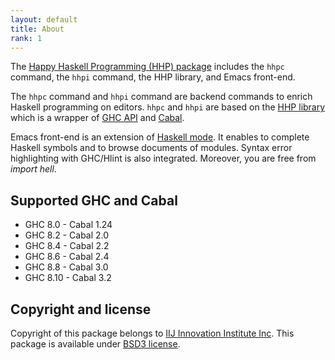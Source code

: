 ```yaml
---
layout: default
title: About
rank: 1
---
```


The [Happy Haskell Programming (HHP) package](http://hackage.haskell.org/package/happy-haskell-programming) includes the `hhpc` command, the `hhpi` command, the HHP library, and Emacs front-end.

The `hhpc` command and `hhpi` command are backend commands to enrich Haskell programming on editors.
`hhpc` and `hhpi` are based on the [HHP library](http://hackage.haskell.org/packages/archive/hhp/latest/doc/html/Hhp.html)
which is a wrapper of [GHC API](https://downloads.haskell.org/~ghc/latest/docs/html/) and [Cabal](http://hackage.haskell.org/package/Cabal).

Emacs front-end is an extension of [Haskell mode](https://github.com/haskell/haskell-mode). It enables to complete Haskell symbols and to browse documents of modules. Syntax error highlighting with GHC/Hlint is also integrated. Moreover, you are free from _import hell_.

## Supported GHC and Cabal

- GHC 8.0 - Cabal 1.24
- GHC 8.2 - Cabal 2.0
- GHC 8.4 - Cabal 2.2
- GHC 8.6 - Cabal 2.4
- GHC 8.8 - Cabal 3.0
- GHC 8.10 - Cabal 3.2

## Copyright and license

Copyright of this package belongs to [IIJ Innovation Institute Inc](http://www.iij-ii.co.jp/en/).
This package is available under [BSD3 license](LICENSE).
